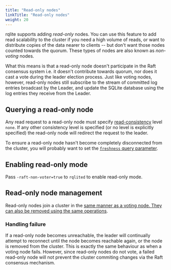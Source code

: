 ```yaml
---
title: "Read-only nodes"
linkTitle: "Read-only nodes"
weight: 20
---
```

rqlite supports adding _read-only_ nodes. You can use this feature to add read scalability to the cluster if you need a high volume of reads, or want to distribute copies of the data nearer to clients -- but don't want those nodes counted towards the quorum. These types of nodes are also known as _non-voting_ nodes.

What this means is that a read-only node doesn't participate in the Raft consensus system i.e. it doesn't contribute towards quorum, nor does it cast a vote during the leader election process. Just like voting nodes, however, read-only nodes still subscribe to the stream of committed log entries broadcast by the Leader, and update the SQLite database using the log entries they receive from the Leader.

## Querying a read-only node
Any read request to a read-only node must specify [read-consistency](https://github.com/rqlite/rqlite/blob/master/DOC/CONSISTENCY.md) level `none`. If any other consistency level is specified (or no level is explicitly specified) the read-only node will redirect the request to the leader. 

To ensure a read-only node hasn't become completely disconnected from the cluster, you will probably want to set the [`freshness` query parameter](https://github.com/rqlite/rqlite/blob/master/DOC/CONSISTENCY.md#limiting-read-staleness).

## Enabling read-only mode
Pass `-raft-non-voter=true` to `rqlited` to enable read-only mode.

## Read-only node management
Read-only nodes join a cluster in the [same manner as a voting node. They can also be removed using the same operations](https://github.com/rqlite/rqlite/blob/master/DOC/CLUSTER_MGMT.md).

### Handling failure
If a read-only node becomes unreachable, the leader will continually attempt to reconnect until the node becomes reachable again, or the node is removed from the cluster. This is exactly the same behaviour as when a voting node fails. However, since read-only nodes do not vote, a failed read-only node will not prevent the cluster commiting changes via the Raft consensus mechanism.
